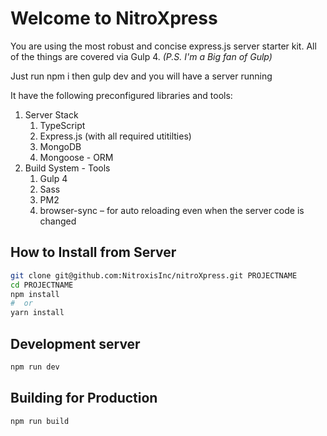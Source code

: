 # Welcome to NitroXpress

You are using the most robust and concise express.js server starter kit. All of the things are covered via Gulp 4. _(P.S. I'm a Big fan of Gulp)_

Just run npm i then gulp dev and you will have a server running

It have the following preconfigured libraries and tools:

1. Server Stack
   1. TypeScript
   2. Express.js (with all required utitilties)
   3. MongoDB
   4. Mongoose - ORM
2. Build System - Tools
   1. Gulp 4
   2. Sass
   3. PM2
   4. browser-sync – for auto reloading even when the server code is changed

## How to Install from Server

```bash
git clone git@github.com:NitroxisInc/nitroXpress.git PROJECTNAME
cd PROJECTNAME
npm install
#  or
yarn install
```

## Development server

```bash
npm run dev
```

## Building for Production

```bash
npm run build
```
